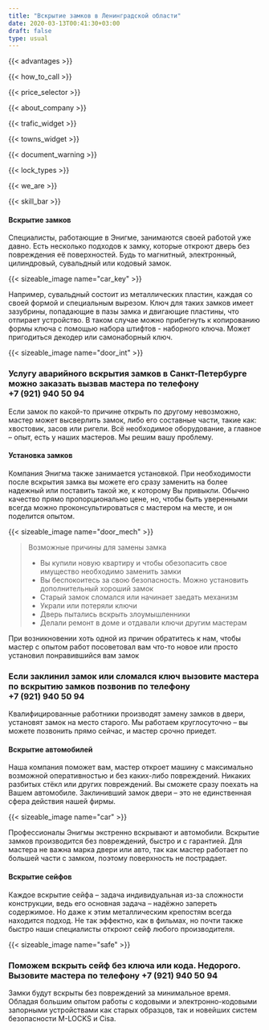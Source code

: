 ```yaml
---
title: "Вскрытие замков в Ленинградской области"
date: 2020-03-13T00:41:30+03:00
draft: false
type: usual
---
```


{{< advantages >}}

{{< how_to_call >}}

{{< price_selector >}}

{{< about_company >}}

{{< trafic_widget >}}

{{< towns_widget >}}

{{< document_warning >}}

{{< lock_types >}}

{{< we_are >}}

{{< skill_bar >}}

#### Вскрытие замков

Специалисты, работающие в Энигме, занимаются своей работой уже давно. Есть несколько подходов к замку, которые откроют дверь без повреждения  её поверхностей. Будь то магнитный, электронный, цилиндровый, сувальдный или кодовый  замок.

{{< sizeable_image name="car_key" >}}

Например, сувальдный состоит из металлических пластин, каждая со  своей формой и специальным вырезом. Ключ для таких замков имеет  зазубрины, попадающие в пазы замка и двигающие пластины, что отпирает устройство. В таком случае  можно прибегнуть к копированию формы ключа с помощью набора штифтов -  наборного ключа. Может пригодиться декодер или самонаборный ключ.

{{< sizeable_image name="door_int" >}}

### Услугу аварийного вскрытия замков в Санкт-Петербурге можно заказать вызвав мастера по телефону +7&#160;(921)&#160;940&#160;50&#160;94

Если замок по какой-то причине открыть по другому невозможно, мастер  может высверлить замок, либо его составные части, такие как: хвостовик,  засов или ригели. Всё необходимое оборудование, а главное – опыт, есть у наших мастеров.  Мы решим вашу проблему.

#### Установка замков

Компания Энигма также занимается установкой. При необходимости после  вскрытия замка вы можете его сразу заменить на более надежный или  поставить такой же, к которому Вы привыкли. Обычно качество прямо пропорционально цене, но, чтобы быть уверенными  всегда можно проконсультироваться с мастером на месте, и он поделится  опытом.

{{< sizeable_image name="door_mech" >}}

> Возможные причины для замены замка
> - Вы купили новую квартиру и чтобы обезопасить свое имущество необходимо заменить замки
> - Вы беспокоитесь за свою безопасность. Можно установить дополнительный хороший замок
> - Старый замок сломался или начинает заедать механизм
> - Украли или потеряли ключи
> - Дверь пытались вскрыть злоумышленники
> - Делали ремонт в доме и отдавали ключи другим мастерам

При возникновении хоть одной из причин обратитесь к нам, чтобы мастер с опытом работ посоветовал вам что-то новое или просто установил понравившийся вам замок

### Если заклинил замок или сломался ключ вызовите мастера по вскрытию замков позвонив по телефону +7&#160;(921)&#160;940&#160;50&#160;94

Квалифицированные работники производят замену замков в двери, установят замок на место старого. Мы работаем  круглосуточно – вы можете позвонить прямо сейчас, и мастер срочно  приедет.

#### Вскрытие автомобилей

Наша компания поможет вам, мастер откроет машину с максимально  возможной оперативностью и без каких-либо повреждений. Никаких разбитых  стёкл или других повреждений. Вы сможете сразу поехать на Вашем автомобиле. Заклинивший замок двери –  это не единственная сфера действия нашей фирмы.

{{< sizeable_image name="car" >}}

Профессионалы  Энигмы экстренно вскрывают и автомобили. Вскрытие замков производится без повреждений, быстро и с гарантией. Для  мастера не важна марка двери или авто, так как мастер работает по  большей части с замком, поэтому поверхность не пострадает.

#### Вскрытие сейфов

Каждое вскрытие сейфа – задача индивидуальная из-за сложности  конструкции, ведь его основная задача – надёжно запереть содержимое. Но  даже к этим металлическим крепостям всегда находится подход. Не так эффектно, как в фильмах, но почти также быстро наши специалисты  откроют сейф любого производителя.

{{< sizeable_image name="safe" >}}

### Поможем вскрыть сейф без ключа или кода. Недорого. Вызовите мастера по телефону +7&#160;(921)&#160;940&#160;50&#160;94

Замки будут вскрыты без повреждений за минимальное время. Обладая большим опытом работы с кодовыми и электронно-кодовыми запорными устройствами как старых образцов, так и новейших систем безопасности M-LOCKS и Cisa.